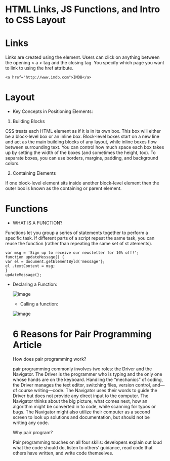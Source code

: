 # HTML Links, JS Functions, and Intro to CSS Layout

# Links

Links are created using the <a> element. Users can click on anything between the opening < a > tag and the closing </a> tag. You specify
which page you want to link to using the href attribute.
  
  ```
  <a href="http://www.imdb.com">IMDB</a>
  ```
  
# Layout
  
  - Key Concepts in Positioning Elements: 
  
  1. Building Blocks
  
CSS treats each HTML element as if it is in its own box. This box will either be a block-level box or an inline box.
Block-level boxes start on a new line and act as the main building blocks of any layout, while inline boxes flow between surrounding text. You can
control how much space each box takes up by setting the width of the boxes (and sometimes the height, too). To separate boxes, you can use borders, margins, padding, and background colors.
  
  2. Containing Elements
  
If one block-level element sits inside another block-level element then the outer box is known as the containing or parent element.
  
  
# Functions
  
  - WHAT IS A FUNCTION?
  
  Functions let you group a series of statements together to perform a specific task. If different parts of a script repeat the same task, you can
reuse the function (rather than repeating the same set of st atements).
  
  ```
  var msg = 'Sign up to receive our newsletter for 10% off!';
function updateMessage() {
var el = document.getElementByld('message'};
el .textContent = msg;
}
updateMessage(};
  ```
  
- Declaring a Function:
  
  ![image](https://user-images.githubusercontent.com/84705312/121791597-2a798d80-cbf4-11eb-8167-a689acba9ad8.png)

  - Calling a function:
  
  ![image](https://user-images.githubusercontent.com/84705312/121791607-4c731000-cbf4-11eb-9abd-f531b5ef42b0.png)

  
  # 6 Reasons for Pair Programming Article 
  
  How does pair programming work?
  
   pair programming commonly involves two roles: the Driver and the Navigator. The Driver is the programmer who is typing and the only one whose hands are on the keyboard. Handling the “mechanics” of coding, the Driver manages the text editor, switching files, version control, and—of course writing—code. The Navigator uses their words to guide the Driver but does not provide any direct input to the computer. The Navigator thinks about the big picture, what comes next, how an algorithm might be converted in to code, while scanning for typos or bugs. The Navigator might also utilize their computer as a second screen to look up solutions and documentation, but should not be writing any code.
  
  Why pair program?
  
  Pair programming touches on all four skills: developers explain out loud what the code should do, listen to others’ guidance, read code that others have written, and write code themselves.
  
  
  
  
  
  
